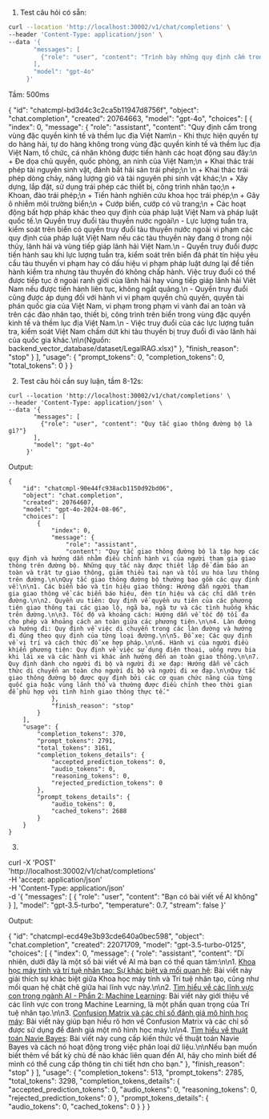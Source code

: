 1. Test câu hỏi có sẵn: 
```bash
curl --location 'http://localhost:30002/v1/chat/completions' \
--header 'Content-Type: application/json' \
--data '{
       "messages": [
         {"role": "user", "content": "Trình bày những quy định cấm trong vùng đặc quyền kinh tế, thềm lục địa và quyền truy đuổi tàu thuyền nước ngoài theo luật biển Việt Nam?"}
       ],
       "model": "gpt-4o"
     }'
```

Tầm: 500ms 

{
    "id": "chatcmpl-bd3d4c3c2ca5b11947d8756f",
    "object": "chat.completion",
    "created": 20764663,
    "model": "gpt-4o",
    "choices": [
        {
            "index": 0,
            "message": {
                "role": "assistant",
                "content": "Quy định cấm trong vùng đặc quyền kinh tế và thềm lục địa Việt Nam\n - Khi thực hiện quyền tự do hàng hải, tự do hàng không trong vùng đặc quyền kinh tế và thềm lục địa Việt Nam, tổ chức, cá nhân không được tiến hành các hoạt động sau đây:\n + Đe dọa chủ quyền, quốc phòng, an ninh của Việt Nam;\n + Khai thác trái phép tài nguyên sinh vật, đánh bắt hải sản trái phép;\n \n + Khai thác trái phép dòng chảy, năng lượng gió và tài nguyên phi sinh vật khác;\n + Xây dựng, lắp đặt, sử dụng trái phép các thiết bị, công trình nhân tạo;\n + Khoan, đào trái phép;\n + Tiến hành nghiên cứu khoa học trái phép;\n + Gây ô nhiễm môi trường biển;\n + Cướp biển, cướp có vũ trang;\n + Các hoạt động bất hợp pháp khác theo quy định của pháp luật Việt Nam và pháp luật quốc tế.\n Quyền truy đuổi tàu thuyền nước ngoài\n - Lực lượng tuần tra, kiểm soát trên biển có quyền truy đuổi tàu thuyền nước ngoài vi phạm các quy định của pháp luật Việt Nam nếu các tàu thuyền này đang ở trong nội thủy, lãnh hải và vùng tiếp giáp lãnh hải Việt Nam.\n - Quyền truy đuổi được tiến hành sau khi lực lượng tuần tra, kiểm soát trên biển đã phát tín hiệu yêu cầu tàu thuyền vi phạm hay có dấu hiệu vi phạm pháp luật dưng lại để tiến hành kiểm tra nhưng tàu thuyền đó không chấp hành. Việc truy đuổi có thể được tiếp tục ở ngoài ranh giới của lãnh hải hay vùng tiếp giáp lãnh hải Viêt Nam nếu được tiến hành liên tục, không ngắt quãng.\n - Quyền truy đuổi cũng được áp dụng đối với hành vi vi phạm quyền chủ quyền, quyền tài phán quốc gia của Việt Nam, vi phạm trong phạm vi vành đai an toàn và trên các đảo nhân tạo, thiết bị, công trình trên biển trong vùng đặc quyền kinh tế và thềm lục địa Việt Nam.\n - Việc truy đuổi của các lực lượng tuần tra, kiểm soát Việt Nam chấm dứt khi tàu thuyền bị truy đuổi đi vào lãnh hải của quốc gia khác.\n\n(Nguồn: backend_vector_database/dataset/LegalRAG.xlsx)"
            },
            "finish_reason": "stop"
        }
    ],
    "usage": {
        "prompt_tokens": 0,
        "completion_tokens": 0,
        "total_tokens": 0
    }
}


2. Test câu hỏi cần suy luận, tầm 8-12s: 
```
curl --location 'http://localhost:30002/v1/chat/completions' \
--header 'Content-Type: application/json' \
--data '{
       "messages": [
         {"role": "user", "content": "Quy tắc giao thông đường bộ là gì?"}
       ],
       "model": "gpt-4o"
     }'
```

Output: 
```
{
    "id": "chatcmpl-90e44fc938acb1150d92bd06",
    "object": "chat.completion",
    "created": 20764607,
    "model": "gpt-4o-2024-08-06",
    "choices": [
        {
            "index": 0,
            "message": {
                "role": "assistant",
                "content": "Quy tắc giao thông đường bộ là tập hợp các quy định và hướng dẫn nhằm điều chỉnh hành vi của người tham gia giao thông trên đường bộ. Những quy tắc này được thiết lập để đảm bảo an toàn và trật tự giao thông, giảm thiểu tai nạn và tối ưu hóa lưu thông trên đường.\n\nQuy tắc giao thông đường bộ thường bao gồm các quy định về:\n\n1. Các biển báo và tín hiệu giao thông: Hướng dẫn người tham gia giao thông về các biển báo hiệu, đèn tín hiệu và các chỉ dẫn trên đường.\n\n2. Quyền ưu tiên: Quy định về quyền ưu tiên của các phương tiện giao thông tại các giao lộ, ngã ba, ngã tư và các tình huống khác trên đường.\n\n3. Tốc độ và khoảng cách: Hướng dẫn về tốc độ tối đa cho phép và khoảng cách an toàn giữa các phương tiện.\n\n4. Làn đường và hướng đi: Quy định về việc di chuyển trong các làn đường và hướng đi đúng theo quy định của từng loại đường.\n\n5. Đỗ xe: Các quy định về vị trí và cách thức đỗ xe hợp pháp.\n\n6. Hành vi của người điều khiển phương tiện: Quy định về việc sử dụng điện thoại, uống rượu bia khi lái xe và các hành vi khác ảnh hưởng đến an toàn giao thông.\n\n7. Quy định dành cho người đi bộ và người đi xe đạp: Hướng dẫn về cách thức di chuyển an toàn cho người đi bộ và người đi xe đạp.\n\nQuy tắc giao thông đường bộ được quy định bởi các cơ quan chức năng của từng quốc gia hoặc vùng lãnh thổ và thường được điều chỉnh theo thời gian để phù hợp với tình hình giao thông thực tế."
            },
            "finish_reason": "stop"
        }
    ],
    "usage": {
        "completion_tokens": 370,
        "prompt_tokens": 2791,
        "total_tokens": 3161,
        "completion_tokens_details": {
            "accepted_prediction_tokens": 0,
            "audio_tokens": 0,
            "reasoning_tokens": 0,
            "rejected_prediction_tokens": 0
        },
        "prompt_tokens_details": {
            "audio_tokens": 0,
            "cached_tokens": 2688
        }
    }
}
```

3. 

curl -X 'POST' \
  'http://localhost:30002/v1/chat/completions' \
  -H 'accept: application/json' \
  -H 'Content-Type: application/json' \
  -d '{
  "messages": [
    {
      "role": "user",
      "content": "Bạn có bài viết về AI không"
    }
  ],
  "model": "gpt-3.5-turbo",
  "temperature": 0.7,
  "stream": false
}'

Output: 

{
  "id": "chatcmpl-ecd49e3b93cde640a0bec598",
  "object": "chat.completion",
  "created": 22071709,
  "model": "gpt-3.5-turbo-0125",
  "choices": [
    {
      "index": 0,
      "message": {
        "role": "assistant",
        "content": "Dĩ nhiên, dưới đây là một số bài viết về AI mà bạn có thể quan tâm:\n\n1. [Khoa học máy tính và trí tuệ nhân tạo: Sự khác biệt và mối quan hệ](https://www.facebook.com/groups/devoiminhdidauthe/permalink/10095993197137627/): Bài viết này giải thích sự khác biệt giữa Khoa học máy tính và Trí tuệ nhân tạo, cũng như mối quan hệ chặt chẽ giữa hai lĩnh vực này.\n\n2. [Tìm hiểu về các lĩnh vực con trong ngành AI - Phần 2: Machine Learning](https://www.facebook.com/groups/devoiminhdidauthe/permalink/10095993197137627/): Bài viết này giới thiệu về các lĩnh vực con trong Machine Learning, là một phần quan trọng của Trí tuệ nhân tạo.\n\n3. [Confusion Matrix và các chỉ số đánh giá mô hình học máy](https://www.facebook.com/groups/devoiminhdidauthe/permalink/10095993197137627/): Bài viết này giúp bạn hiểu rõ hơn về Confusion Matrix và các chỉ số được sử dụng để đánh giá một mô hình học máy.\n\n4. [Tìm hiểu về thuật toán Navie Bayes](https://www.facebook.com/groups/devoiminhdidauthe/permalink/10095993197137627/): Bài viết này cung cấp kiến thức về thuật toán Navie Bayes và cách nó hoạt động trong việc phân loại dữ liệu.\n\nNếu bạn muốn biết thêm về bất kỳ chủ đề nào khác liên quan đến AI, hãy cho mình biết để mình có thể cung cấp thông tin chi tiết hơn cho bạn."
      },
      "finish_reason": "stop"
    }
  ],
  "usage": {
    "completion_tokens": 513,
    "prompt_tokens": 2785,
    "total_tokens": 3298,
    "completion_tokens_details": {
      "accepted_prediction_tokens": 0,
      "audio_tokens": 0,
      "reasoning_tokens": 0,
      "rejected_prediction_tokens": 0
    },
    "prompt_tokens_details": {
      "audio_tokens": 0,
      "cached_tokens": 0
    }
  }
}